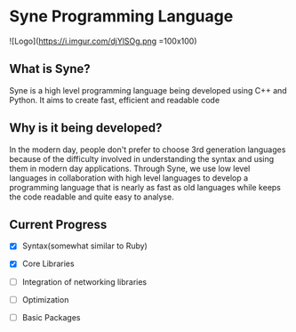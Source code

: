 # Syne Programming Language

![Logo](https://i.imgur.com/djYlSOg.png =100x100)



## **What is Syne?**

Syne is a high level programming language being developed using C++ and Python. It aims to create fast, efficient and readable code

## Why is it being developed?

In the modern day, people don't prefer to choose 3rd generation languages because of the difficulty involved in understanding the syntax and using them in modern day applications. Through Syne, we use low level languages in collaboration with high level languages to develop a programming language that is nearly as fast as old languages while keeps the code readable and quite easy to analyse.

## Current Progress
- [x] Syntax(somewhat similar to Ruby)
- [x] Core Libraries
- [ ] Integration of networking libraries
- [ ] Optimization
- [ ] Basic Packages

